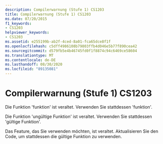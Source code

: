 ```yaml
---
description: Compilerwarnung (Stufe 1) CS1203
title: Compilerwarnung (Stufe 1) CS1203
ms.date: 07/20/2015
f1_keywords:
- CS1203
helpviewer_keywords:
- CS1203
ms.assetid: e255199b-ab2f-4ced-8a01-fca65dce8f1f
ms.openlocfilehash: c5dff4986108b79803ffb4d046e5b77f890cea42
ms.sourcegitcommit: d579fb5e4b46745fd0f1f8874c94c6469ce58604
ms.translationtype: MT
ms.contentlocale: de-DE
ms.lasthandoff: 08/30/2020
ms.locfileid: "89135081"
---
```

# <a name="compiler-warning-level-1-cs1203"></a>Compilerwarnung (Stufe 1) CS1203
Die Funktion 'funktion' ist veraltet. Verwenden Sie stattdessen 'funktion'.  
  
 Die Funktion 'ungültige Funktion' ist veraltet. Verwenden Sie stattdessen 'gültige Funktion'.  
  
 Das Feature, das Sie verwenden möchten, ist veraltet. Aktualisieren Sie den Code, um stattdessen die gültige Funktion zu verwenden.
